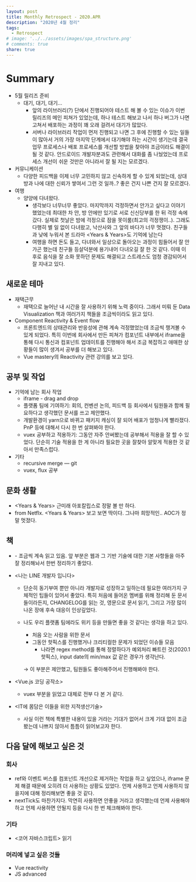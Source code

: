 ```yaml
---
layout: post
title: Monthly Retrospect - 2020.APR
description: "2020년 4월 정리"
tags:
  - Retrospect
# image: '../../assets/images/spa_structure.png'
# comments: true
share: true
---
```


# Summary

- 5월 릴리즈 준비
    - 대기, 대기, 대기...
        - 앞의 라이브러리(?) 단에서 진행되어야 테스트 해 볼 수 있는 이슈가 이번 릴리즈의 메인 피쳐가 있었는데, 하나 테스트 해보고 나서 하나 버그가 나면 고쳐서 배포하는 과정이 꽤 오래 걸려서 대기가 많았다.
        - 서버나 라이브러리 작업이 먼저 진행되고 나면 그 후에 진행할 수 있는 일들이 많아서 거의 가장 마지막 단계에서 대기해야 하는 시간이 생기는데 결국 업무 프로세스나 배포 프로세스를 개선할 방법을 찾아야 조금이라도 해결이 될 것 같다. 안드로이드 개발자분과도 관련해서 대화를 좀 나눴었는데 프로세스 개선이 쉬운 것만은 아니라서 잘 될 지는 모르겠다.
- 커뮤니케이션
    - 다양한 피드백을 이제 너무 고민하지 않고 신속하게 할 수 있게 되었는데, 상대방과 나에 대한 신뢰가 쌓여서 그런 것 일까..? 좋은 건지 나쁜 건지 잘 모르겠다.
- 여행
    - 양양에 다녀왔다.
        - 생각보다 너무너무 좋았다. 마지막까지 걱정하면서 안가고 싶다고 이야기 했었는데 최대한 차 안, 방 안에만 있기로 서로 신신당부를 한 뒤 걱정 속에 갔다. 실제로 첫날은 밤에 걱정으로 잠을 못이룸(최고의 걱정쟁이..). 그래도 다행히 별 일 없이 다녀왔고, 낙산사와 그 앞의 바다가 너무 멋졌다. 친구들과 낮에 누워서 본 드라마 <Years & Years>도 기억에 남는다
        - 여행을 하면 돈도 들고, 다녀와서 일상으로 돌아오는 과정이 힘들어서 잘 안가곤 했는데 친구들 등살덕분에 용기내어 다녀오길 잘 한 것 같다. 이때 이후로 음식을 잘 소화 못하던 문제도 해결되고 스트레스도 엄청 경감되어서 잘 지내고 있다.

## 새로운 테마

- 재택근무
    - 재택으로 늘어난 내 시간을 잘 사용하기 위해 노력 중이다. 그래서 미뤄 둔 Data Visualization 책과 여러가지 책들을 조금씩이라도 읽고 있다.
- Component Reactivity & Event flow
    - 프론트엔드의 상태관리와 반응성에 관해 계속 걱정했었는데 조금씩 챙겨볼 수 있게 되었다. 특히 이번에 회사에서 만든 피쳐가 컴포넌트 내부에서 iframe을 통해 다시 통신과 컴포넌트 업데이트를 진행해야 해서 조금 복잡하고 애매한 상황들이 많이 생겨서 공부를 더 해보고 있다.
    - Vue mastery의 Reactivity 관련 강의를 보고 있다.

## 공부 및 작업

- 기억에 남는 회사 작업
    - iframe - drag and drop
    - 플랫폼 팀에 기여하기: 회의, 컨벤션 논의, 피드백 등 회사에서 팀원들과 함께 필요하다고 생각했던 문서를 쓰고 제안했다.
    - 개발환경이 yarn으로 바뀌고 패키지 캐싱이 잘 되어 배포가 엄청나게 빨라졌다. PnP 등에 대해서 다시 한 번 살펴봐야 한다.
    - vuex 공부하고 적용하기: 그동안 자주 안써봤는데 공부해서 적용을 잘 할 수 있었다. 단순히 기술 적용을 한 게 아니라 필요한 곳을 잘찾아 알맞게 적용한 것 같아서 만족스럽다.
- 기타
    - recursive merge — git
    - vuex, flux 공부

## 문화 생활

- <Years & Years> 근미래 아포칼립스로 정말 볼 만 하다.
- <Knock Down The House> from Netflx. <Years & Years> 보고 보면 딱이다. 그나마 희망적인.. AOC가 정말 멋졌다.

## 책

- <Interactive Data Visualization for the Web>
    - 조금씩 계속 읽고 있음. 앞 부분은 웹과 그 기반 기술에 대한 기본 사항들을 아주 잘 정리해놔서 한번 정리하기 좋았다.
- <나는 LINE 개발자 입니다>
    - 단순히 동기부여 뿐만 아니라 개발자로 성장하고 일하는데 필요한 여러가지 구체적인 팁들이 있어서 좋았다. 특히 처음에 들어온 멤버를 위해 정리해 둔 문서들이라든지, CHANGELOG를 읽는 것, 영문으로 문서 읽기, 그리고 가장 많이 나온 장애 후속 대응이 인상깊었다.
    - 나도 우리 플랫폼 팀에라도 위키 등을 만들면 좋을 것 같다는 생각을 하고 있다.
        - 처음 오는 사람을 위한 문서
        - 그동안 핫픽스를 진행했거나 크리티컬한 문제가 되었던 이슈들 모음
            - 나라면 regex method를 통해 정렬하다가 예외처리 빠트린 것(2020.1 핫픽스), input date의 min/max 값 같은 경우가 생각난다.

        → 이 부분은 제안했고, 팀원들도 좋아해주어서 진행해봐야 한다.

- <Vue.js 코딩 공작소>
    - vuex 부분을 읽었고 대체로 전부 다 본 거 같다.
- <IT에 몸담은 이들을 위한 지적생산기술>
    - 사실 이런 책에 특별한 내용이 있을 거라는 기대가 없어서 크게 기대 없이 조금 봤는데 나쁘지 않아서 틈틈이 읽어보고자 한다.

## 다음 달에 해보고 싶은 것

### 회사

- ref와 이벤트 버스를 컴포넌트 개선으로 제거하는 작업을 하고 싶었으나, iframe 문제 해결 때문에 오히려 더 사용하는 상황도 있었다. 언제 사용하고 언제 사용하지 않을지에 대해 정리해보면 좋을 것 같다.
- nextTick도 마찬가지다. 막연히 사용하면 안좋을 거라고 생각했는데 언제 사용해야 하고 언제 사용하면 안될지 등을 다시 한 번 체크해봐야 한다.

### 기타

- <코어 자바스크립트> 읽기

### 머리에 넣고 싶은 것들

- Vue reactivity
- JS advanced
